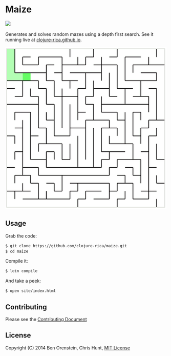 # Maize

[![](https://travis-ci.org/clojure-rica/maize.png)](https://travis-ci.org/clojure-rica/maize)

Generates and solves random mazes using a depth first search. See it running
live at [clojure-rica.github.io](http://clojure-rica.github.io).

![](images/example-maze.gif)

## Usage

Grab the code:

```bash
$ git clone https://github.com/clojure-rica/maize.git
$ cd maize
```

Compile it:

```bash
$ lein compile
```

And take a peek:

```bash
$ open site/index.html
```

## Contributing
Please see the [Contributing
Document](https://github.com/clojure-rica/maize/blob/master/CONTRIBUTING.md)

## License
Copyright (C) 2014 Ben Orenstein, Chris Hunt, [MIT
License](https://github.com/clojure-rica/maize/blob/master/LICENSE.txt)
